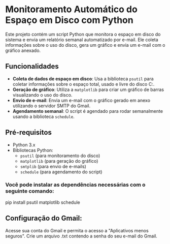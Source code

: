 # Monitoramento Automático do Espaço em Disco com Python

Este projeto contém um script Python que monitora o espaço em disco do sistema e envia um relatório semanal automatizado por e-mail. Ele coleta informações sobre o uso do disco, gera um gráfico e envia um e-mail com o gráfico anexado.

## Funcionalidades

- **Coleta de dados de espaço em disco**: Usa a biblioteca `psutil` para coletar informações sobre o espaço total, usado e livre do disco C:.
- **Geração de gráfico**: Utiliza a `matplotlib` para criar um gráfico de barras visualizando o uso do disco.
- **Envio de e-mail**: Envia um e-mail com o gráfico gerado em anexo utilizando o servidor SMTP do Gmail.
- **Agendamento semanal**: O script é agendado para rodar semanalmente usando a biblioteca `schedule`.

## Pré-requisitos

- Python 3.x
- Bibliotecas Python:
  - `psutil` (para monitoramento do disco)
  - `matplotlib` (para geração do gráfico)
  - `smtplib` (para envio de e-mails)
  - `schedule` (para agendamento do script)

### Você pode instalar as dependências necessárias com o seguinte comando:
pip install psutil matplotlib schedule

## Configuração do Gmail:

Acesse sua conta do Gmail e permita o acesso a "Aplicativos menos seguros".
Crie um arquivo .txt contendo a senha do seu e-mail do Gmail.
